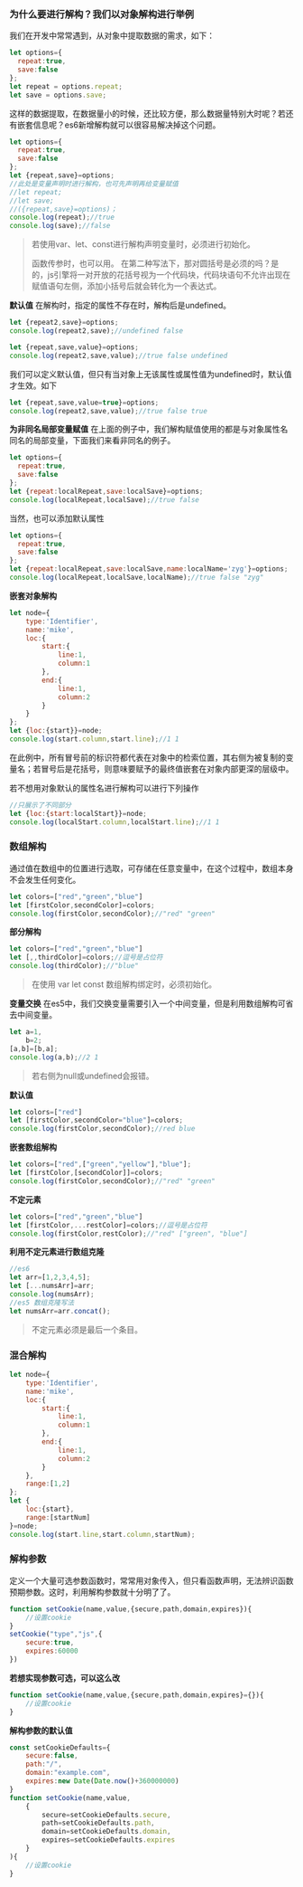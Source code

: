 ### 为什么要进行解构？我们以对象解构进行举例
我们在开发中常常遇到，从对象中提取数据的需求，如下：
```js
let options={
  repeat:true,
  save:false
};
let repeat = options.repeat;
let save = options.save;
```
这样的数据提取，在数据量小的时候，还比较方便，那么数据量特别大时呢？若还有嵌套信息呢？es6新增解构就可以很容易解决掉这个问题。
```js
let options={
  repeat:true,
  save:false
};
let {repeat,save}=options;
//此处是变量声明时进行解构，也可先声明再给变量赋值
//let repeat;
//let save;
//({repeat,save}=options)；
console.log(repeat);//true
console.log(save);//false
```
> 若使用var、let、const进行解构声明变量时，必须进行初始化。
>
>函数传参时，也可以用。
> 在第二种写法下，那对圆括号是必须的吗？是的，js引擎将一对开放的花括号视为一个代码块，代码块语句不允许出现在赋值语句左侧，添加小括号后就会转化为一个表达式。

**默认值**
在解构时，指定的属性不存在时，解构后是undefined。
```js
let {repeat2,save}=options;
console.log(repeat2,save);//undefined false

let {repeat,save,value}=options;
console.log(repeat2,save,value);//true false undefined
```
我们可以定义默认值，但只有当对象上无该属性或属性值为undefined时，默认值才生效。如下
```js
let {repeat,save,value=true}=options;
console.log(repeat2,save,value);//true false true
```
**为非同名局部变量赋值**
在上面的例子中，我们解构赋值使用的都是与对象属性名同名的局部变量，下面我们来看非同名的例子。
```js
let options={
  repeat:true,
  save:false
};
let {repeat:localRepeat,save:localSave}=options;
console.log(localRepeat,localSave);//true false
```
当然，也可以添加默认属性
```js
let options={
  repeat:true,
  save:false
};
let {repeat:localRepeat,save:localSave,name:localName='zyg'}=options;
console.log(localRepeat,localSave,localName);//true false "zyg"
```
**嵌套对象解构**
```js
let node={
    type:'Identifier',
    name:'mike',
    loc:{
        start:{
            line:1,
            column:1
        },
        end:{
            line:1,
            column:2
        }
    }
};
let {loc:{start}}=node;
console.log(start.column,start.line);//1 1
```
在此例中，所有冒号前的标识符都代表在对象中的检索位置，其右侧为被复制的变量名；若冒号后是花括号，则意味要赋予的最终值嵌套在对象内部更深的层级中。

若不想用对象默认的属性名进行解构可以进行下列操作
```js
//只展示了不同部分
let {loc:{start:localStart}}=node;
console.log(localStart.column,localStart.line);//1 1
```
### 数组解构
通过值在数组中的位置进行选取，可存储在任意变量中，在这个过程中，数组本身不会发生任何变化。
```js
let colors=["red","green","blue"]
let [firstColor,secondColor]=colors;
console.log(firstColor,secondColor);//"red" "green"
```
**部分解构**
```js
let colors=["red","green","blue"]
let [,,thirdColor]=colors;//逗号是占位符
console.log(thirdColor);//"blue"
```
> 在使用 var let const 数组解构绑定时，必须初始化。

**变量交换**
在es5中，我们交换变量需要引入一个中间变量，但是利用数组解构可省去中间变量。
```js
let a=1,
    b=2;
[a,b]=[b,a];
console.log(a,b);//2 1
```
> 若右侧为null或undefined会报错。

**默认值**
```js
let colors=["red"]
let [firstColor,secondColor="blue"]=colors;
console.log(firstColor,secondColor);//red blue
```
**嵌套数组解构**
```js
let colors=["red",["green","yellow"],"blue"];
let [firstColor,[secondColor]]=colors;
console.log(firstColor,secondColor);//"red" "green"
```
**不定元素**
```js
let colors=["red","green","blue"]
let [firstColor,...restColor]=colors;//逗号是占位符
console.log(firstColor,restColor);//"red" ["green", "blue"]
```
**利用不定元素进行数组克隆**
```js
//es6
let arr=[1,2,3,4,5];
let [...numsArr]=arr;
console.log(numsArr);
//es5 数组克隆写法
let numsArr=arr.concat();
```
> 不定元素必须是最后一个条目。

### 混合解构
```js
let node={
    type:'Identifier',
    name:'mike',
    loc:{
        start:{
            line:1,
            column:1
        },
        end:{
            line:1,
            column:2
        }
    },
    range:[1,2]
};
let {
    loc:{start},
    range:[startNum]
}=node;
console.log(start.line,start.column,startNum);
```
### 解构参数
定义一个大量可选参数函数时，常常用对象传入，但只看函数声明，无法辨识函数预期参数。这时，利用解构参数就十分明了了。
```js
function setCookie(name,value,{secure,path,domain,expires}){
    //设置cookie
}
setCookie("type","js",{
    secure:true,
    expires:60000
})
```
**若想实现参数可选，可以这么改**
```js
function setCookie(name,value,{secure,path,domain,expires}={}){
    //设置cookie
}
```
**解构参数的默认值**
```js
const setCookieDefaults={
    secure:false,
    path:"/",
    domain:"example.com",
    expires:new Date(Date.now()+360000000)
}
function setCookie(name,value,
    {
        secure=setCookieDefaults.secure,
        path=setCookieDefaults.path,
        domain=setCookieDefaults.domain,
        expires=setCookieDefaults.expires
    }
){
    //设置cookie
}
```